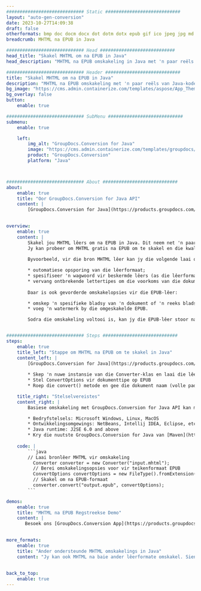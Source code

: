 ```yaml
---
############################# Static ############################
layout: "auto-gen-conversion"
date: 2023-10-27T14:09:38
draft: false
otherformats: bmp doc docm docx dot dotm dotx epub gif ico jpeg jpg md odt ott pdf png psd rtf tex tif tiff txt xps
breadcrumb: MHTML na EPUB in Java

############################# Head ############################
head_title: "Skakel MHTML om na EPUB in Java"
head_description: "MHTML na EPUB omskakeling in Java met 'n paar reëls kode. Skakel meer as 160 lêerformate om deur die GroupDocs-dokumentomskakelings-API vir Java"

############################# Header ############################
title: "Skakel MHTML om na EPUB in Java"
description: "MHTML na EPUB omskakeling met 'n paar reëls van Java-kode"
bg_image: "https://cms.admin.containerize.com/templates/aspose/App_Themes/V3/images/bg/header1.png"
bg_overlay: false
button:
    enable: true

############################# SubMenu ############################
submenu:
    enable: true

    left:
        img_alt: "GroupDocs.Conversion for Java"
        image: "https://cms.admin.containerize.com/templates/groupdocs/images/product-logos/90x90-noborder/groupdocs-conversion-java.png"
        product: "GroupDocs.Conversion"
        platform: "Java"



############################# About ############################
about:
    enable: true
    title: "Oor GroupDocs.Conversion for Java API"
    content: |
        [GroupDocs.Conversion for Java](https://products.groupdocs.com/conversion/java/) is 'n gevorderde lêerformaat-omskakelings-API vir omskakeling tussen gewilde beeld- en dokumentformate soos Microsoft Office, OpenDocument, PDF, HTML, e-pos, CAD. en nog baie meer met net 'n paar reëls kode. Die inheemse API bespeur outomaties die formate van die oorspronklike dokumente en bied baie opsies om die omgeskakelde dokumente aan te pas. Saam met die funksie om inligting uit 'n dokument te onttrek, ondersteun dit ook by verstek die kas van die omskakelingsresultate na die plaaslike skyf. Enige tipe kasberging kan egter ondersteun word deur die toepaslike koppelvlakke te implementeer - Amazon S3, Dropbox, Google Drive, Windows Azure, Reddis, of enige ander.
    

overview:
    enable: true
    content: |
        Skakel jou MHTML lêers om na EPUB in Java. Dit neem net 'n paar reëls van Java kode op enige platform van jou keuse, soos Windows, Linux, macOS.
        Jy kan probeer om MHTML gratis na EPUB om te skakel en die kwaliteit van die omskakelingsresultate te evalueer. Saam met eenvoudige lêeromskakelingsskrifte, kan jy meer gesofistikeerde opsies probeer om die MHTML-bronlêer te laai en die EPUB-uitvoer te stoor. 
        
        Byvoorbeeld, vir die bron MHTML lêer kan jy die volgende laai opsies gebruik:

        * outomatiese opsporing van die lêerformaat;
        * spesifiseer 'n wagwoord vir beskermde lêers (as die lêerformaat dit ondersteun);
        * vervang ontbrekende lettertipes om die voorkoms van die dokument te behou.
        
        Daar is ook gevorderde omskakelopsies vir die EPUB-lêer:

        * omskep 'n spesifieke bladsy van 'n dokument of 'n reeks bladsye;
        * voeg 'n watermerk by die omgeskakelde EPUB.

        Sodra die omskakeling voltooi is, kan jy die EPUB-lêer stoor na jou plaaslike lêerpad of na enige derdeparty-berging soos FTP, Amazon S3, Google Drive, Dropbox, ens. Neem asseblief kennis - om MHTML om te skakel na EPUB, hoef jy nie enige bykomende sagteware te installeer nie, soos MS Office, Open Office, Adobe Acrobat Reader ens.


############################# Steps ############################
steps:
    enable: true
    title_left: "Stappe om MHTML na EPUB om te skakel in Java"
    content_left: |
        [GroupDocs.Conversion for Java](https://products.groupdocs.com/conversion/java/) laat ontwikkelaars toe om MHTML lêer maklik om te skakel na EPUB met 'n paar reëls kode.
        
        * Skep 'n nuwe instansie van die Converter-klas en laai die lêer MHTML met die volledige pad op
        * Stel ConvertOptions vir dokumenttipe op EPUB
        * Roep die convert() metode en gee die dokument naam (volle pad) en formaat (EPUB) as 'n parameter

    title_right: "Stelselvereistes"
    content_right: |
        Basiese omskakeling met GroupDocs.Conversion for Java API kan met net 'n paar reëls kode gedoen word. Ons API's word op alle groot platforms en bedryfstelsels ondersteun. Voordat u die kode hieronder uitvoer, maak seker dat u die volgende voorvereistes op u stelsel geïnstalleer het.

        * Bedryfstelsels: Microsoft Windows, Linux, MacOS
        * Ontwikkelingsomgewings: NetBeans, Intellij IDEA, Eclipse, etc.
        * Java runtime: J2SE 6.0 and above
        * Kry die nuutste GroupDocs.Conversion for Java van [Maven](https://repository.groupdocs.com/webapp/#/artifacts/browse/tree/General/repo/com/groupdocs/groupdocs-conversion)
         
    code: |
        ```java    
        // Laai bronlêer MHTML vir omskakeling
          Converter converter = new Converter("input.mhtml");
          // Berei omskakelingsopsies voor vir teikenformaat EPUB
          ConvertOptions convertOptions = new FileType().fromExtension("epub").getConvertOptions();
          // Skakel om na EPUB-formaat
          converter.convert("output.epub", convertOptions);
        ```

demos:
    enable: true
    title: "MHTML na EPUB Regstreekse Demo"
    content: |
       Besoek ons ​​[GroupDocs.Conversion App](https://products.groupdocs.app/conversion/family) webwerf en probeer nou MHTML na EPUB omskakeling. Die gratis demo het die volgende voordele
          

more_formats:
    enable: true
    title: "Ander ondersteunde MHTML omskakelings in Java"
    content: "Jy kan ook MHTML na baie ander lêerformate omskakel. Sien asseblief die lys hieronder."
       
       
back_to_top:
    enable: true
---
```


